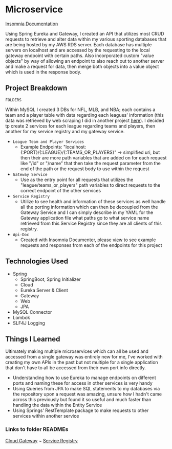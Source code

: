 # Microservice
[Insomnia Documentation](https://christianpari.github.io/Microservice-API/)

Using Spring Eureka and Gateway, I created an API that utilizes most CRUD requests to retrieve and alter data within my various sporting databases that are being hosted by my AWS RDS server. Each database has multiple servers on localhost and are accessed by the requesting to the local gateway endpoint with certain paths. Also incorporated custom "value objects" by way of allowing an endpoint to also reach out to another server and make a request for data, then merge both objects into a value object which is used in the response body.

## Project Breakdown
`FOLDERS`

Within MySQL I created 3 DBs for NFL, MLB, and NBA; each contains a team and a player table with data regarding each leagues' information (this data was retrieved by web scraping I did in another project [here](https://github.com/ChristianPari/SportsWebScraper)). I decided tp create 2 services for each league regarding teams and players, then another for my service registry and my gateway service.
- `League Team and Player Services`
  - Example Endpoints: "localhost:{:PORT}/{:LEAGUE}/{:TEAMS_OR_PLAYERS}" -> simplified uri, but then their are more path variables that are added on for each request like "/id" or "/name" that then take the request parameter from the end of the path or the request body to use within the request
- `Gateway Service`
  - Use as the entry point for all requests that utilizes the "league/teams_or_players" path variables to direct requests to the correct endpoint of the other services  
- `Service Registry`
  - Utilize to see health and information of these services as well handle all the porting information which can then be decoupled from the Gateway Service and I can simply describe in my YAML for the Gateway application file what paths go to what service name retrieved from this Service Registry since they are all clients of this registry.
- `Api-Doc`
  - Created with Insomnia Documenter, please [view](https://christianpari.github.io/Microservice-API/) to see example requests and responses from each of the endpoints for this project

## Technologies Used
- Spring
  - SpringBoot, Spring Initializer
  -  Cloud
  -  Eureka Server & Client
  -  Gateway
  -  Web
  -  JPA
- MySQL Connector
- Lombok
- SLF4J Logging


## Things I Learned
Ultimately making multiple microservices which can all be used and accessed from a single gateway was entirely new for me, I've worked with creating my own APIs in the past but not multiple for a single application that don't have to all be accessed from their own port info directly.
- Understanding how to use Eureka to manage endpoints on different ports and naming these for access in other services is very handy
- Using Queries from JPA to make SQL statements to my databases via the repository upon a request was amazing, unsure how I hadn't came across this previously but found it so useful and much faster than handling the data within the Entity Service
- Using Springs' RestTemplate package to make requests to other services within another service

### Links to folder READMEs
[Cloud Gateway](https://github.com/ChristianPari/Microservice-API/tree/main/cloud-gateway#cloud-gateway) ~ [Service Registry](https://github.com/ChristianPari/Microservice-API/tree/main/service-registry#service-registry)